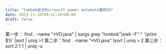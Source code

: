 ```yaml
---
title: "lombok结合Microsoft power automate重构VO"
date: 2023-11-16T09:12:30+08:00
draft: false
---
```


第一步： find . -name "*VO.java" | xargs grep "lombok"|awk -F":" '{print $1}' |sort | uniq >1
第二步：find . -name "*VO.java" |sort | uniq > 2
第三步：sort 2 1 1 | uniq -u